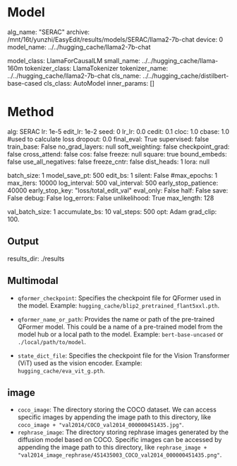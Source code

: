# Model
alg_name: "SERAC"
archive: /mnt/16t/yunzhi/EasyEdit/results/models/SERAC/llama2-7b-chat
device: 0
model_name: ../../hugging_cache/llama2-7b-chat

model_class: LlamaForCausalLM
small_name: ../../hugging_cache/llama-160m
tokenizer_class: LlamaTokenizer
tokenizer_name: ../../hugging_cache/llama2-7b-chat
cls_name: ../../hugging_cache/distilbert-base-cased
cls_class: AutoModel
inner_params: []

# Method
alg: SERAC
lr: 1e-5
edit_lr: 1e-2
seed: 0
lr_lr: 0.0
cedit: 0.1
cloc: 1.0
cbase: 1.0
#used to calculate loss
dropout: 0.0
final_eval: True
supervised: false
train_base: False
no_grad_layers: null
soft_weighting: false
checkpoint_grad: false
cross_attend: false
cos: false
freeze: null
square: true
bound_embeds: false
use_all_negatives: false
freeze_cntr: false
dist_heads: 1
lora: null

batch_size: 1
model_save_pt: 500
edit_bs: 1
silent: False
#max_epochs: 1
max_iters: 10000
log_interval: 500
val_interval: 500
early_stop_patience: 40000
early_stop_key: "loss/total_edit_val"
eval_only: False
half: False
save: False
debug: False
log_errors: False
unlikelihood: True
max_length: 128

val_batch_size: 1
accumulate_bs: 10
val_steps: 500
opt: Adam
grad_clip: 100.

## Output
results_dir: ./results

## Multimodal
- `qformer_checkpoint`: Specifies the checkpoint file for QFormer used in the model. Example: `hugging_cache/blip2_pretrained_flant5xxl.pth`.

- `qformer_name_or_path`: Provides the name or path of the pre-trained QFormer model. This could be a name of a pre-trained model from the model hub or a local path to the model. Example: `bert-base-uncased` or `./local/path/to/model`.

- `state_dict_file`: Specifies the checkpoint file for the Vision Transformer (ViT) used as the vision encoder. Example: `hugging_cache/eva_vit_g.pth`.

## image
- `coco_image`:  The directory storing the COCO dataset. We can access specific images by appending the image path to this directory, like `coco_image + "val2014/COCO_val2014_000000451435.jpg"`.
- `rephrase_image`: The directory storing rephrase images generated by the diffusion model based on COCO. Specific images can be accessed by appending the image path to this directory, like `rephrase_image + "val2014_image_rephrase/451435003_COCO_val2014_000000451435.png"`.